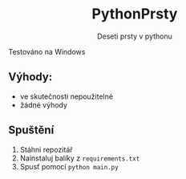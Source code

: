 <div align="center"><h1>PythonPrsty</h1>
Deseti prsty v pythonu
</div>

Testováno na Windows

## Výhody:
- ve skutečnosti nepoužitelné
- žádné výhody

## Spuštění
1. Stáhni repozitář
2. Nainstaluj balíky z `requirements.txt`
3. Spusť pomocí `python main.py`
